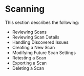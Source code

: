 # Scanning

This section describes the following:
* Reviewing Scans
* Reviewing Scan Details
* Handling Discovered Issues
* Creating a New Scan
* Modifying Future Scan Settings
* Retesting a Scan
* Exporting a Scan
* Deleting a Scan 
